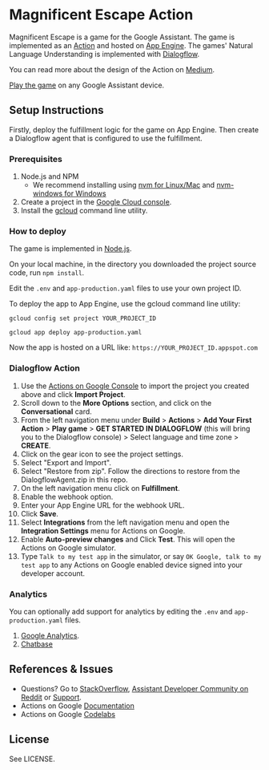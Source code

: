 # Magnificent Escape Action

Magnificent Escape is a game for the Google Assistant. The game is implemented as an [Action](https://developers.google.com/actions/) and hosted on [App Engine](https://cloud.google.com/appengine/). The games' Natural Language Understanding is implemented with [Dialogflow](https://dialogflow.com/).

You can read more about the design of the Action on [Medium](https://medium.com/google-developers/the-magnificent-escape-action-97b1bc03942e).

[Play the game](https://assistant.google.com/services/invoke/uid/00000047ab5fbcf8) on any Google Assistant device.

## Setup Instructions

Firstly, deploy the fulfillment logic for the game on App Engine. Then create a Dialogflow agent that is configured to use the fulfillment.

### Prerequisites
1. Node.js and NPM
    + We recommend installing using [nvm for Linux/Mac](https://github.com/creationix/nvm) and [nvm-windows for Windows](https://github.com/coreybutler/nvm-windows)
1. Create a project in the [Google Cloud console](https://console.cloud.google.com/).
1. Install the [gcloud](https://cloud.google.com/sdk/) command line utility.

### How to deploy
The game is implemented in [Node.js](https://nodejs.org/en/).

On your local machine, in the directory you downloaded the project source code, run `npm install`.

Edit the `.env` and `app-production.yaml` files to use your own project ID.

To deploy the app to App Engine, use the gcloud command line utility:
```
gcloud config set project YOUR_PROJECT_ID
```
```
gcloud app deploy app-production.yaml
```

Now the app is hosted on a URL like: `https://YOUR_PROJECT_ID.appspot.com`

### Dialogflow Action
1. Use the [Actions on Google Console](https://console.actions.google.com) to import the project you created above and click **Import Project**.
1. Scroll down to the **More Options** section, and click on the **Conversational** card.
1. From the left navigation menu under **Build** > **Actions** > **Add Your First Action** > **Play game** > **GET STARTED IN DIALOGFLOW** (this will bring you to the Dialogflow console) > Select language and time zone > **CREATE**.
1. Click on the gear icon to see the project settings.
1. Select "Export and Import".
1. Select "Restore from zip". Follow the directions to restore from the DialogflowAgent.zip in this repo.
1. On the left navigation menu click on **Fulfillment**.
1. Enable the webhook option.
1. Enter your App Engine URL for the webhook URL.
1. Click **Save**.
1. Select **Integrations** from the left navigation menu and open the **Integration Settings** menu for Actions on Google.
1. Enable **Auto-preview changes** and Click **Test**. This will open the Actions on Google simulator.
1. Type `Talk to my test app` in the simulator, or say `OK Google, talk to my test app` to any Actions on Google enabled device signed into your developer account.

### Analytics
You can optionally add support for analytics by editing the `.env` and `app-production.yaml` files.

1. [Google Analytics](https://analytics.google.com/).
1. [Chatbase](https://chatbase.com/)

## References & Issues
+ Questions? Go to [StackOverflow](https://stackoverflow.com/questions/tagged/actions-on-google), [Assistant Developer Community on Reddit](https://www.reddit.com/r/GoogleAssistantDev/) or [Support](https://developers.google.com/actions/support/).
+ Actions on Google [Documentation](https://developers.google.com/actions/extending-the-assistant)
+ Actions on Google [Codelabs](https://codelabs.developers.google.com/?cat=Assistant)

## License
See LICENSE.
